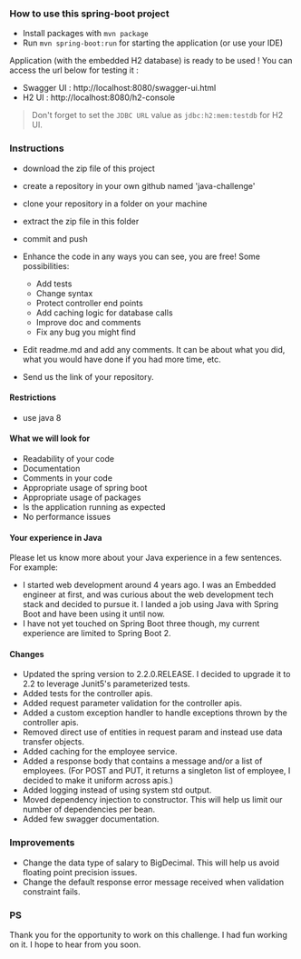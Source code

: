 ### How to use this spring-boot project

- Install packages with `mvn package`
- Run `mvn spring-boot:run` for starting the application (or use your IDE)

Application (with the embedded H2 database) is ready to be used ! You can access the url below for testing it :

- Swagger UI : http://localhost:8080/swagger-ui.html
- H2 UI : http://localhost:8080/h2-console

> Don't forget to set the `JDBC URL` value as `jdbc:h2:mem:testdb` for H2 UI.



### Instructions

- download the zip file of this project
- create a repository in your own github named 'java-challenge'
- clone your repository in a folder on your machine
- extract the zip file in this folder
- commit and push

- Enhance the code in any ways you can see, you are free! Some possibilities:
  - Add tests
  - Change syntax
  - Protect controller end points
  - Add caching logic for database calls
  - Improve doc and comments
  - Fix any bug you might find
- Edit readme.md and add any comments. It can be about what you did, what you would have done if you had more time, etc.
- Send us the link of your repository.

#### Restrictions
- use java 8


#### What we will look for
- Readability of your code
- Documentation
- Comments in your code 
- Appropriate usage of spring boot
- Appropriate usage of packages
- Is the application running as expected
- No performance issues

#### Your experience in Java

Please let us know more about your Java experience in a few sentences. For example:

- I started web development around 4 years ago. I was an Embedded engineer at first, and was curious about the web development tech stack and decided to pursue it. I landed a job using Java with Spring Boot and have been using it until now.
- I have not yet touched on Spring Boot three though, my current experience are limited to Spring Boot 2. 

#### Changes
- Updated the spring version to 2.2.0.RELEASE. I decided to upgrade it to 2.2 to leverage Junit5's parameterized tests.
- Added tests for the controller apis.
- Added request parameter validation for the controller apis.
- Added a custom exception handler to handle exceptions thrown by the controller apis.
- Removed direct use of entities in request param and instead use data transfer objects.
- Added caching for the employee service.
- Added a response body that contains a message and/or a list of employees. (For POST and PUT, it returns a singleton list of employee, I decided to make it uniform across apis.)
- Added logging instead of using system std output.
- Moved dependency injection to constructor. This will help us limit our number of dependencies per bean.
- Added few swagger documentation.

### Improvements
- Change the data type of salary to BigDecimal. This will help us avoid floating point precision issues.
- Change the default response error message received when validation constraint fails.

### PS
Thank you for the opportunity to work on this challenge. I had fun working on it. I hope to hear from you soon.
